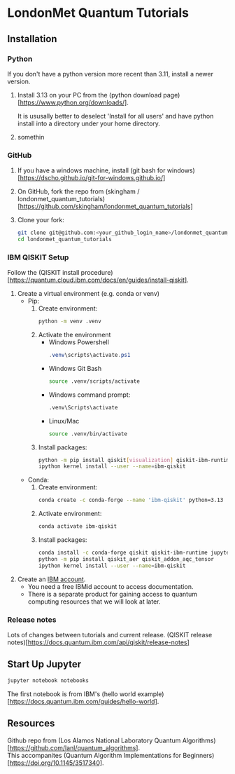 # LondonMet Quantum Tutorials

## Installation

### Python

If you don't have a python version more recent than 3.11, install a newer version.

1. Install 3.13 on your PC from the (python download page)[https://www.python.org/downloads/].

    It is ususally better to deselect 'Install for all users' and have python install into a directory under your home directory.

1. somethin

### GitHub

1. If you have a windows machine, install (git bash for windows)[https://dscho.github.io/git-for-windows.github.io/]

1. On GitHub, fork the repo from (skingham / londonmet_quantum_tutorials)[https://github.com/skingham/londonmet_quantum_tutorials]

1. Clone your fork:
    ```sh
    git clone git@github.com:<your_github_login_name>/londonmet_quantum_tutorials.git
    cd londonmet_quantum_tutorials
    ```


### IBM QISKIT Setup

Follow the (QISKIT install procedure)[https://quantum.cloud.ibm.com/docs/en/guides/install-qiskit].

1. Create a virtual environment (e.g. conda or venv)
    * Pip:
        1. Create environment:     
            ```sh
            python -m venv .venv
            ```
        1. Activate the environment
            * Windows Powershell
                ```powershell
                .venv\scripts\activate.ps1
                ```
            * Windows Git Bash
                ```sh
                source .venv/scripts/activate
                ```
            * Windows command prompt:
                ```sh
                .venv\Scripts\activate
                ```
            * Linux/Mac
                ```sh
                source .venv/bin/activate
                ```
        1. Install packages:
            ```sh
            python -m pip install qiskit[visualization] qiskit-ibm-runtime qiskit_aer qiskit_addon_aqc_tensor jupyter
            ipython kernel install --user --name=ibm-qiskit
            ```
    * Conda:
        1. Create environment:
            ```sh
            conda create -c conda-forge --name 'ibm-qiskit' python=3.13
            ```
        1. Activate environment: 
            ```sh
            conda activate ibm-qiskit
            ```
        1. Install packages:
            ```sh
            conda install -c conda-forge qiskit qiskit-ibm-runtime jupyter seaborn pydot pylatexenc wrapt rich
            python -m pip install qiskit_aer qiskit_addon_aqc_tensor 
            ipython kernel install --user --name=ibm-qiskit
            ```
1. Create an [IBM account](https://www.ibm.com/account/reg/us-en/signup?formid=urx-19776).
    * You need a free IBMid account to access documentation.
    * There is a separate product for gaining access to quantum computing resources that we will look at later.

### 

### Release notes

Lots of changes between tutorials and current release.  (QISKIT release notes)[https://docs.quantum.ibm.com/api/qiskit/release-notes]

## Start Up Jupyter

```sh
jupyter notebook notebooks
```

The first notebook is from IBM's (hello world example)[https://docs.quantum.ibm.com/guides/hello-world].

## Resources

Github repo from (Los Alamos National Laboratory Quantum Algorithms)[https://github.com/lanl/quantum_algorithms].  
This accompanites (Quantum Algorithm Implementations for Beginners)[https://doi.org/10.1145/3517340].



